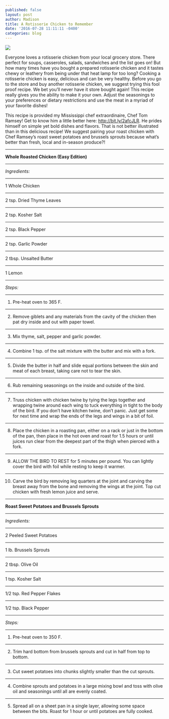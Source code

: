 ```yaml
---
published: false
layout: post
author: Madison
title: A Rotisserie Chicken to Remember
date: '2016-07-28 11:11:11 -0400'
categories: blog
---
```

![]({{site.baseurl}}/img/rotisserieblog.jpeg)

Everyone loves a rotisserie chicken from your local grocery store. There perfect for soups, casseroles, salads, sandwiches and the list goes on! But how many times have you bought a prepared rotisserie chicken and it tastes chewy or leathery from being under that heat lamp for too long? Cooking a rotisserie chicken is easy, delicious and can be very healthy. Before you go to the store and buy another rotisserie chicken, we suggest trying this fool proof recipe. We bet you’ll never have it store bought again! This recipe really gives you the ability to make it your own. Adjust the seasonings to your preferences or dietary restrictions and use the meat in a myriad of your favorite dishes!

This recipe is provided my Mississippi chef extraordinaire, Chef Tom Ramsey! Get to know him a little better here: http://bit.ly/2afcJLR. He prides himself on simple yet bold dishes and flavors. That is not better illustrated than in this delicious recipe! We suggest pairing your roast chicken with Chef Ramsey’s roast sweet potatoes and brussels sprouts because what’s better than fresh, local and in-season produce?!

***

**Whole Roasted Chicken (Easy Edition)**

***

_Ingredients:_

***

1 Whole Chicken
***
2 tsp. Dried Thyme Leaves
***
2 tsp. Kosher Salt
***
2 tsp. Black Pepper
***
2 tsp. Garlic Powder
***
2 tbsp. Unsalted Butter
***
1 Lemon
***

_Steps:_

***

1. Pre-heat oven to 365 F. 
***
2. Remove giblets and any materials from the cavity of the chicken then pat dry inside and out with paper towel.
***
3. Mix thyme, salt, pepper and garlic powder.
***
4. Combine 1 tsp. of the salt mixture with the butter and mix with a fork.
***
5. Divide the butter in half and slide equal portions between the skin and meat of each breast, taking care not to tear the skin.
***
6. Rub remaining seasonings on the inside and outside of the bird.
***
7. Truss chicken with chicken twine by tying the legs together and wrapping twine around each wing to tuck everything in tight to the body of the bird. If you don’t have kitchen twine, don’t panic. Just get some for next time and wrap the ends of the legs and wings in a bit of foil. 
***
8. Place the chicken in a roasting pan, either on a rack or just in the bottom of the pan, then place in the hot oven and roast for 1.5 hours or until juices run clear from the deepest part of the thigh when pierced with a fork.
***
9. ALLOW THE BIRD TO REST for 5 minutes per pound. You can lightly cover the bird with foil while resting to keep it warmer.
***
10. Carve the bird by removing leg quarters at the joint and carving the breast away from the bone and removing the wings at the joint. Top cut chicken with fresh lemon juice and serve. 

***


**Roast Sweet Potatoes and Brussels Sprouts**

***

_Ingredients:_

***

2 Peeled Sweet Potatoes
***
1 lb. Brussels Sprouts
***
2 tbsp. Olive Oil
***
1 tsp. Kosher Salt
***
1/2 tsp. Red Pepper Flakes
***
1/2 tsp. Black Pepper

***

_Steps:_

***

1. Pre-heat oven to 350 F.
***
2. Trim hard bottom from brussels sprouts and cut in half from top to bottom.
***
3. Cut sweet potatoes into chunks slightly smaller than the cut sprouts.
***
4. Combine sprouts and potatoes in a large mixing bowl and toss with olive oil and seasonings until all are evenly coated. 
***
5. Spread all on a sheet pan in a single layer, allowing some space between the bits. Roast for 1 hour or until potatoes are fully cooked. 

